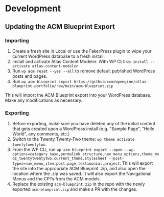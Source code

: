 # Development

## Updating the ACM Blueprint Export

### Importing

1. Create a fresh site in Local or use the FakerPress plugin to wipe your current WordPress database to a fresh install.
2. Install and activate Atlas Content Modeler. With WP CLI: `wp install --activate atlas-content-modeler`
3. Run `wp acm reset --yes --all` to remove default published WordPress posts and pages.
4. Run `wp acm blueprint import https://github.com/wpengine/atlas-blueprint-portfolio/raw/main/acm-blueprint.zip`

This will import the ACM Blueprint export into your WordPress database. Make any modifications as necessary.

### Exporting

1. Before exporting, make sure you have deleted any of the initial content that gets created upon a WordPress install (e.g. "Sample Page", "Hello World", any comments, etc.)
2. Switch to the Twenty Twenty-Two theme: `wp theme activate twentytwentytwo`.
3. From the WP CLI, run `wp acm blueprint export --open --wp-options=category_base,permalink_structure,nav_menu_options,theme_mods_twentytwentytwo,current_theme,stylesheet --post-types=nav_menu_item,post,page,testimonial,project`. This will export the site into the appropriate ACM Blueprint .zip, and also open the location where the .zip was saved. It will also export the Navigational Menus and the CPTs from the ACM models.
4. Replace the existing `acm-blueprint.zip` in the repo with the newly exported `acm-blueprint.zip` and make a PR with the changes.
